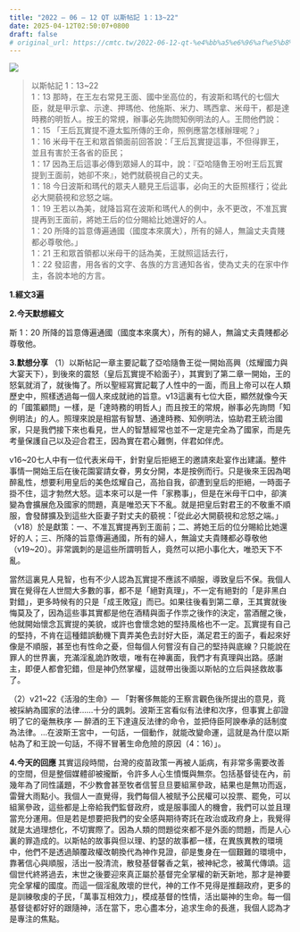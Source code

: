 ```yaml
---
title: "2022 – 06 – 12 QT 以斯帖記 1：13~22"
date: 2025-04-12T02:50:07+0800
draft: false
# original_url: https://cmtc.tw/2022-06-12-qt-%e4%bb%a5%e6%96%af%e5%b8%96%e8%a8%98-1%ef%bc%9a1322
---
```


![](/images/qt.jpg)
> 以斯帖記 1：13\~22  
> 1：13 那時，在王左右常見王面、國中坐高位的，有波斯和瑪代的七個大臣，就是甲示拿、示達、押瑪他、他施斯、米力、瑪西拿、米母干，都是達時務的明哲人。按王的常規，辦事必先詢問知例明法的人。王問他們說：  
> 1：15 「王后瓦實提不遵太監所傳的王命，照例應當怎樣辦理呢？」  
> 1：16 米母干在王和眾首領面前回答說：「王后瓦實提這事，不但得罪王，並且有害於王各省的臣民；  
> 1：17 因為王后這事必傳到眾婦人的耳中，說：『亞哈隨魯王吩咐王后瓦實提到王面前，她卻不來』，她們就藐視自己的丈夫。  
> 1：18 今日波斯和瑪代的眾夫人聽見王后這事，必向王的大臣照樣行；從此必大開藐視和忿怒之端。  
> 1：19 王若以為美，就降旨寫在波斯和瑪代人的例中，永不更改，不准瓦實提再到王面前，將她王后的位分賜給比她還好的人。  
> 1：20 所降的旨意傳遍通國（國度本來廣大），所有的婦人，無論丈夫貴賤都必尊敬他。」  
> 1：21 王和眾首領都以米母干的話為美，王就照這話去行，  
> 1：22 發詔書，用各省的文字、各族的方言通知各省，使為丈夫的在家中作主，各說本地的方言。

**1.經文3遍**

**2.今天默想經文**
  
斯 1：20 所降的旨意傳遍通國（國度本來廣大），所有的婦人，無論丈夫貴賤都必尊敬他。

**3.默想分享**
（1）以斯帖記一章主要記載了亞哈隨魯王從一開始高興（炫耀國力與大宴天下），到後來的震怒（皇后瓦實提不給面子），其實到了第二章一開始，王的怒氣就消了，就後悔了。所以聖經寫實記載了人性中的一面，而且上帝可以在人類歷史中，照樣透過每一個人來成就祂的旨意。v13這裏有七位大臣，顯然就像今天的「國策顧問」一樣，是「達時務的明哲人」而且按王的常規，辦事必先詢問「知例明法」的人。照理來說是相當有智慧、通達時務、知例明法，協助君王統治國家，只是我們接下來也看見，世人的智慧經常也並不一定是完全為了國家，而是先考量保護自己以及迎合君王，因為實在君心難惻，伴君如伴虎。

v16\~20七人中有一位代表米母干，針對皇后拒絕王的邀請來赴宴作出建議。整件事情一開始王后在後花園宴請女眷，男女分開，本是按例而行。只是後來王因為喝醉亂性，想要利用皇后的美色炫耀自己，高抬自我，卻遭到皇后的拒絕，一時面子掛不住，這才勃然大怒。這本來可以是一件「家務事」，但是在米母干口中，卻演變為會擴展危及國家的問題，真是唯恐天下不亂。就是把皇后對君王的不敬重不順服，會發酵擴及到這些大臣妻子對丈夫的藐視：「從此必大開藐視和忿怒之端。」（v18）於是獻策：一、不准瓦實提再到王面前；二、將她王后的位分賜給比她還好的人；三、所降的旨意傳遍通國，所有的婦人，無論丈夫貴賤都必尊敬他（v19\~20）。非常諷刺的是這些所謂明哲人，竟然可以把小事化大，唯恐天下不亂。

當然這裏見人見智，也有不少人認為瓦實提不應該不順服，導致皇后不保。我個人實在覺得在人世間大多數的事，都不是「絕對真理」，不一定有絕對的「是非黑白對錯」，更多時候有的只是「成王敗寇」而已。如果往後看到第二章，王其實就後悔莫及了，因為這些事其實都是他在酒精與面子作祟之後作的決定，當酒醒之後，他就開始懷念瓦實提的美貌，或許也會懷念她的堅持風格也不一定。瓦實提有自己的堅持，不肯在這種錯誤動機下賣弄美色去討好大臣，滿足君王的面子，看起來好像是不順服，甚至也有性命之憂，但每個人何嘗沒有自己的堅持與底線？只能說在罪人的世界裏，充滿淫亂詭詐敗壞，唯有在神裏面，我們才有真理與出路。感謝主，即便人都會犯錯，但是神仍然掌權，這就帶出後面以斯帖的立后與拯救故事了。

（2）v21\~22《活潑的生命》— 「對奢侈無能的王察言觀色後所提出的意見，竟被採納為國家的法律……十分的諷刺。波斯王宮看似有法律和次序，但事實上卻證明了它的毫無秩序 — 醉酒的王下達違反法律的命令，並把侍臣阿諛奉承的話制度為法律。…在波斯王宮中，一句話，一個動作，就能改變命運，這就是為什麼以斯帖為了和王說一句話，不得不冒著生命危險的原因（4：16）」。

**4.今天的回應**
其實這段時間，台灣的疫苗政策一再被人詬病，有非常多需要改善的空間，但是整個媒體卻被攏斷，令許多人心生憤慨與無奈。包括基督徒在內，前幾年為了同性議題，不少教會甚至牧者信誓旦旦要組黨參政，結果也是無功而返，雷聲大雨點小。我個人一直覺得，我們每個人被賦予公民權可以投票、罷免，可以組黨參政，這些都是上帝給我們監督政府，或是服事國人的機會，我們可以並且理當充分運用。但是若是想要把我們的安全感與期待寄託在政治或政府身上，我覺得就是太過理想化，不切實際了。因為人類的問題從來都不是外面的問題，而是人心裏的罪造成的。以斯帖的故事與但以理、約瑟的故事都一樣，在異族異教的環境中，他們不是透過顛覆政權改朝換代為神作見證，卻是隻身在一個艱難的環境中，靠著信心與順服，活出一股清流，散發基督馨香之氣，被神紀念，被萬代傳頌。這個世代終將過去，末世之後要迎來真正屬於基督完全掌權的新天新地，那才是神要完全掌權的國度。而這一個淫亂敗壞的世代，神的工作不見得是推翻政府，更多的是訓練敬虔的子民，「萬事互相效力」，模成基督的性情，活出屬神的生命。每一個基督徒都好好的跟隨神，活在當下，忠心盡本分，追求生命的長進，我個人認為才是專注的焦點。
